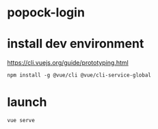# popock-login

# install dev environment
https://cli.vuejs.org/guide/prototyping.html
```
npm install -g @vue/cli @vue/cli-service-global
```

# launch
```
vue serve
```
